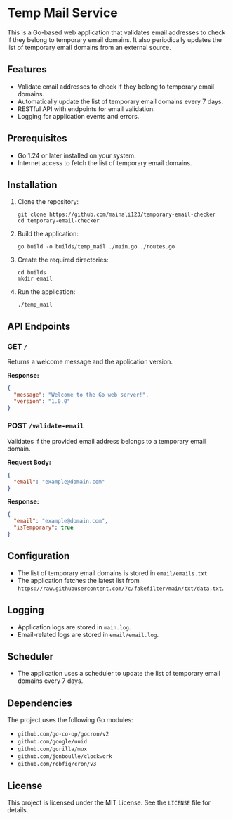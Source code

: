 # Temp Mail Service

This is a Go-based web application that validates email addresses to check if they belong to temporary email domains. It also periodically updates the list of temporary email domains from an external source.

## Features

- Validate email addresses to check if they belong to temporary email domains.
- Automatically update the list of temporary email domains every 7 days.
- RESTful API with endpoints for email validation.
- Logging for application events and errors.

## Prerequisites

- Go 1.24 or later installed on your system.
- Internet access to fetch the list of temporary email domains.

## Installation

1. Clone the repository:
   ```shell
   git clone https://github.com/mainali123/temporary-email-checker
   cd temporary-email-checker

2. Build the application:
   ```shell
   go build -o builds/temp_mail ./main.go ./routes.go
   ```

3. Create the required directories:
   ```shell
   cd builds
   mkdir email
   ```

4. Run the application:
   ```shell
   ./temp_mail
   ```

## API Endpoints

### GET `/`
Returns a welcome message and the application version.

**Response:**
```json
{
  "message": "Welcome to the Go web server!",
  "version": "1.0.0"
}
```

### POST `/validate-email`
Validates if the provided email address belongs to a temporary email domain.

**Request Body:**
```json
{
  "email": "example@domain.com"
}
```

**Response:**
```json
{
  "email": "example@domain.com",
  "isTemporary": true
}
```

## Configuration

- The list of temporary email domains is stored in `email/emails.txt`.
- The application fetches the latest list from `https://raw.githubusercontent.com/7c/fakefilter/main/txt/data.txt`.

## Logging

- Application logs are stored in `main.log`.
- Email-related logs are stored in `email/email.log`.

## Scheduler

- The application uses a scheduler to update the list of temporary email domains every 7 days.

## Dependencies

The project uses the following Go modules:
- `github.com/go-co-op/gocron/v2`
- `github.com/google/uuid`
- `github.com/gorilla/mux`
- `github.com/jonboulle/clockwork`
- `github.com/robfig/cron/v3`

## License

This project is licensed under the MIT License. See the `LICENSE` file for details.
```